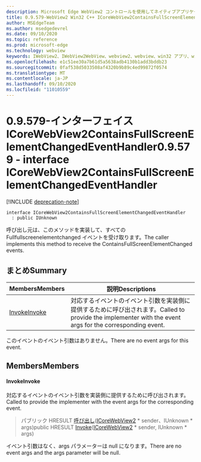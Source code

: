 ```yaml
---
description: Microsoft Edge WebView2 コントロールを使用してネイティブアプリケーションに web 技術 (HTML、CSS、JavaScript) を埋め込む
title: 0.9.579-WebView2 Win32 C++ ICoreWebView2ContainsFullScreenElementChangedEventHandler
author: MSEdgeTeam
ms.author: msedgedevrel
ms.date: 09/10/2020
ms.topic: reference
ms.prod: microsoft-edge
ms.technology: webview
keywords: IWebView2、IWebView2WebView、webview2、webview、win32 アプリ、win32、edge、ICoreWebView2、ICoreWebView2Controller、browser control、edge html、ICoreWebView2ContainsFullScreenElementChangedEventHandler
ms.openlocfilehash: e1c51ee30a7b61d5a5638adb4130b1add3bddb23
ms.sourcegitcommit: 0faf538d5033508af4320b9b89c4ed99872f0574
ms.translationtype: MT
ms.contentlocale: ja-JP
ms.lasthandoff: 09/10/2020
ms.locfileid: "11010559"
---
```

# <span data-ttu-id="9879b-104">0.9.579-インターフェイス ICoreWebView2ContainsFullScreenElementChangedEventHandler</span><span class="sxs-lookup"><span data-stu-id="9879b-104">0.9.579 - interface ICoreWebView2ContainsFullScreenElementChangedEventHandler</span></span> 

[!INCLUDE [deprecation-note](../../includes/deprecation-note.md)]

```
interface ICoreWebView2ContainsFullScreenElementChangedEventHandler
  : public IUnknown
```

<span data-ttu-id="9879b-105">呼び出し元は、このメソッドを実装して、すべての Fullfullscreenelementchanged イベントを受け取ります。</span><span class="sxs-lookup"><span data-stu-id="9879b-105">The caller implements this method to receive the ContainsFullScreenElementChanged events.</span></span>

## <span data-ttu-id="9879b-106">まとめ</span><span class="sxs-lookup"><span data-stu-id="9879b-106">Summary</span></span>

 <span data-ttu-id="9879b-107">Members</span><span class="sxs-lookup"><span data-stu-id="9879b-107">Members</span></span>                        | <span data-ttu-id="9879b-108">説明</span><span class="sxs-lookup"><span data-stu-id="9879b-108">Descriptions</span></span>
--------------------------------|---------------------------------------------
[<span data-ttu-id="9879b-109">Invoke</span><span class="sxs-lookup"><span data-stu-id="9879b-109">Invoke</span></span>](#invoke) | <span data-ttu-id="9879b-110">対応するイベントのイベント引数を実装側に提供するために呼び出されます。</span><span class="sxs-lookup"><span data-stu-id="9879b-110">Called to provide the implementer with the event args for the corresponding event.</span></span>

<span data-ttu-id="9879b-111">このイベントのイベント引数はありません。</span><span class="sxs-lookup"><span data-stu-id="9879b-111">There are no event args for this event.</span></span>

## <span data-ttu-id="9879b-112">Members</span><span class="sxs-lookup"><span data-stu-id="9879b-112">Members</span></span>

#### <span data-ttu-id="9879b-113">Invoke</span><span class="sxs-lookup"><span data-stu-id="9879b-113">Invoke</span></span> 

<span data-ttu-id="9879b-114">対応するイベントのイベント引数を実装側に提供するために呼び出されます。</span><span class="sxs-lookup"><span data-stu-id="9879b-114">Called to provide the implementer with the event args for the corresponding event.</span></span>

> <span data-ttu-id="9879b-115">パブリック HRESULT [呼び出し](#invoke)([ICoreWebView2](icorewebview2.md) \* sender、IUnknown \* args)</span><span class="sxs-lookup"><span data-stu-id="9879b-115">public HRESULT [Invoke](#invoke)([ICoreWebView2](icorewebview2.md) \* sender, IUnknown \* args)</span></span>

<span data-ttu-id="9879b-116">イベント引数はなく、args パラメーターは null になります。</span><span class="sxs-lookup"><span data-stu-id="9879b-116">There are no event args and the args parameter will be null.</span></span>

